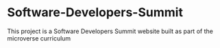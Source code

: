 # Software-Developers-Summit
This project is a  Software Developers Summit website built as part of the microverse curriculum
